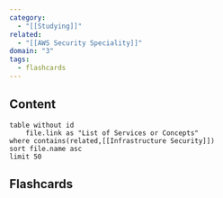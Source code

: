 ```yaml
---
category:
  - "[[Studying]]"
related:
  - "[[AWS Security Speciality]]"
domain: "3"
tags:
  - flashcards
---
```

## Content

```dataview
table without id
	file.link as "List of Services or Concepts"
where contains(related,[[Infrastructure Security]])
sort file.name asc
limit 50
```


## Flashcards
